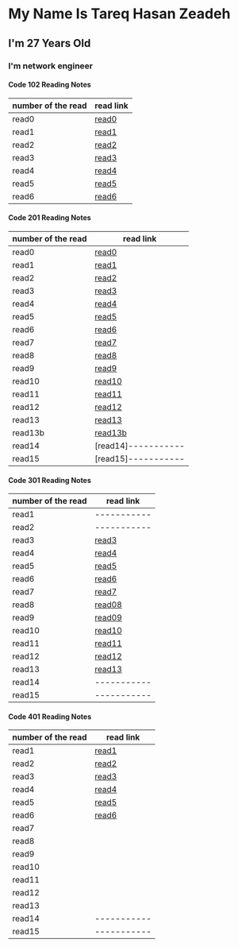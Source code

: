 # My Name Is Tareq Hasan Zeadeh
## I'm 27 Years Old
### I'm network engineer
#### Code 102 Reading Notes


| number of the read | read link |
| ----------- | ----------- |
| read0 | [read0](102/read01.md) |
| read1 | [read1](102/read02.md) |
| read2 | [read2](102/read03.md) |
| read3 | [read3](102/read04.md) |
| read4 | [read4](102/read05.md) |
| read5 | [read5](102/read06.md) |
| read6 | [read6](102/read07.md) |

#### Code 201 Reading Notes

| number of the read | read link |
| ----------- | ----------- |
| read0 | [read0](201/read00.md) |
| read1 | [read1](201/read01.md) |
| read2 | [read2](201/read02.md)  |
| read3 | [read3](201/read03.md) |
| read4 | [read4](201/read04.md)  |
| read5 | [read5](201/read05.md)  |
| read6 | [read6](201/read06.md)|
| read7 | [read7](201/read07.md)|
| read8 | [read8](201/read08.md) |
| read9 | [read9](201/read09.md)  |
| read10 | [read10](201/read10.md) |
| read11 | [read11](201/read11.md) |
| read12 | [read12](201/read12.md) |
| read13 | [read13](201/read13.md)|
| read13b | [read13b](201/read13b.md)|
| read14 | [read14]-----------  |
| read15 | [read15]-----------  |

#### Code 301 Reading Notes


| number of the read | read link |
| ----------- | ----------- |
| read1 | ----------- |
| read2 | -----------  |
| read3 |[read3](301/read03.md)|
| read4 |[read4](301/read04.md)|
| read5 |[read5](301/read05.md)|
| read6 |[read6](301/read06.md)|
| read7 |[read7](301/read07.md)|
| read8 |[read08](301/read08.md)|
| read9 |[read09](301/read09.md)|
| read10 |[read10](301/read10.md)|
| read11 |[read11](301/read11.md)|
| read12 |[read12](301/read12.md)|
| read13 |[read13](301/read13.md)|
| read14 | -----------  |
| read15 | -----------  |


#### Code 401 Reading Notes


| number of the read | read link |
| ----------- | ----------- |
| read1 | [read1](401/read01.md) |
| read2 | [read2](401/read02.md)|
| read3 | [read3](401/read03.md)|
| read4 | [read4](401/read04.md)|
| read5 | [read5](401/read05.md)|
| read6 | [read6](401/read06.md)|
| read7 ||
| read8 ||
| read9 ||
| read10 ||
| read11 ||
| read12 ||
| read13 ||
| read14 | -----------  |
| read15 | -----------  |
